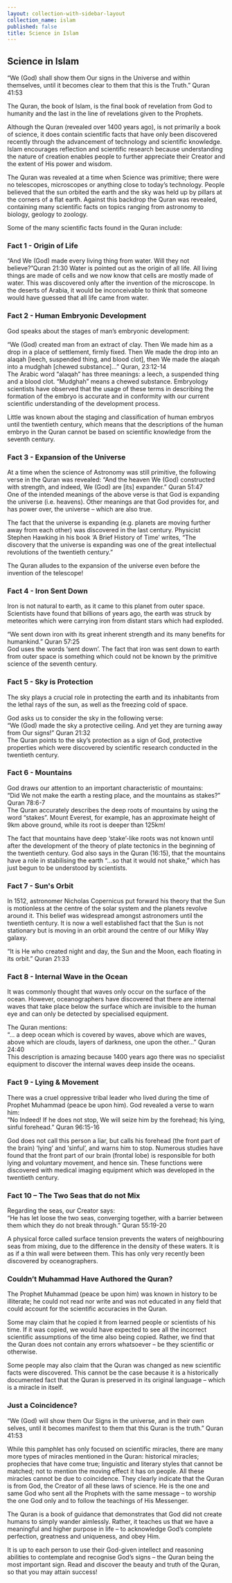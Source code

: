 ```yaml
---
layout: collection-with-sidebar-layout
collection_name: islam
published: false
title: Science in Islam
---
```

## Science in Islam
“We (God) shall show them Our signs in the Universe and within themselves, until it becomes clear to them that this is the Truth.” Quran 41:53

The Quran, the book of Islam, is the final book of revelation from God to humanity and the last in the line of revelations given to the Prophets.

Although the Quran (revealed over 1400 years ago), is not primarily a book of science, it does contain scientific facts that have only been discovered recently through the advancement of technology and scientific knowledge. Islam encourages reflection and scientific research because understanding the nature of creation enables people to further appreciate their Creator and the extent of His power and wisdom.

The Quran was revealed at a time when Science was primitive; there were no telescopes, microscopes or anything close to today’s technology. People believed that the sun orbited the earth and the sky was held up by pillars at the corners of a flat earth. Against this backdrop the Quran was revealed, containing many scientific facts on topics ranging from astronomy to biology, geology to zoology.

Some of the many scientific facts found in the Quran include:

### Fact 1 - Origin of Life
“And We (God) made every living thing from water. Will they not believe?”Quran 21:30
Water is pointed out as the origin of all life. All living things are made of cells and we now know that cells are mostly made of water. This was discovered only after the invention of the microscope. In the deserts of Arabia, it would be inconceivable to think that someone would have guessed that all life came from water.

### Fact 2 - Human Embryonic Development
God speaks about the stages of man’s embryonic development:

“We (God) created man from an extract of clay. Then We made him as a drop in a place of settlement, firmly fixed. Then We made the drop into an alaqah [leech, suspended thing, and blood clot], then We made the alaqah into a mudghah [chewed substance]…” Quran, 23:12-14  
The Arabic word “alaqah” has three meanings: a leech, a suspended thing and a blood clot. “Mudghah” means a chewed substance. Embryology scientists have observed that the usage of these terms in describing the formation of the embryo is accurate and in conformity with our current scientific understanding of the development process.

Little was known about the staging and classification of human embryos until the twentieth century, which means that the descriptions of the human embryo in the Quran cannot be based on scientific knowledge from the seventh century.

### Fact 3 - Expansion of the Universe
At a time when the science of Astronomy was still primitive, the following verse in the Quran was revealed:
“And the heaven We (God) constructed with strength, and indeed, We (God) are [its] expander.” Quran 51:47  
One of the intended meanings of the above verse is that God is expanding the universe (i.e. heavens). Other meanings are that God provides for, and has power over, the universe – which are also true.

The fact that the universe is expanding (e.g. planets are moving further away from each other) was discovered in the last century. Physicist Stephen Hawking in his book ‘A Brief History of Time’ writes, “The discovery that the universe is expanding was one of the great intellectual revolutions of the twentieth century.”

The Quran alludes to the expansion of the universe even before the invention of the telescope!

### Fact 4 - Iron Sent Down
Iron is not natural to earth, as it came to this planet from outer space. Scientists have found that billions of years ago, the earth was struck by meteorites which were carrying iron from distant stars which had exploded.

“We sent down iron with its great inherent strength and its many benefits for humankind.” Quran 57:25  
God uses the words ‘sent down’. The fact that iron was sent down to earth from outer space is something which could not be known by the primitive science of the seventh century.

### Fact 5 - Sky is Protection
The sky plays a crucial role in protecting the earth and its inhabitants from the lethal rays of the sun, as well as the freezing cold of space.

God asks us to consider the sky in the following verse:  
“We (God) made the sky a protective ceiling. And yet they are turning away from Our signs!” Quran 21:32  
The Quran points to the sky’s protection as a sign of God, protective properties which were discovered by scientific research conducted in the twentieth century.

### Fact 6 - Mountains
God draws our attention to an important characteristic of mountains:  
“Did We not make the earth a resting place, and the mountains as stakes?” Quran 78:6-7  
The Quran accurately describes the deep roots of mountains by using the word “stakes”. Mount Everest, for example, has an approximate height of 9km above ground, while its root is deeper than 125km!

The fact that mountains have deep ‘stake’-like roots was not known until after the development of the theory of plate tectonics in the beginning of the twentieth century. God also says in the Quran (16:15), that the mountains have a role in stabilising the earth “…so that it would not shake,” which has just begun to be understood by scientists.

### Fact 7 - Sun's Orbit
In 1512, astronomer Nicholas Copernicus put forward his theory that the Sun is motionless at the centre of the solar system and the planets revolve around it. This belief was widespread amongst astronomers until the twentieth century. It is now a well established fact that the Sun is not stationary but is moving in an orbit around the centre of our Milky Way galaxy.

“It is He who created night and day, the Sun and the Moon, each floating in its orbit.” Quran 21:33

### Fact 8 - Internal Wave in the Ocean
It was commonly thought that waves only occur on the surface of the ocean. However, oceanographers have discovered that there are internal waves that take place below the surface which are invisible to the human eye and can only be detected by specialised equipment.

The Quran mentions:  
“… a deep ocean which is covered by waves, above which are waves, above which are clouds, layers of darkness, one upon the other…” Quran 24:40  
This description is amazing because 1400 years ago there was no specialist equipment to discover the internal waves deep inside the oceans.

### Fact 9 - Lying & Movement
There was a cruel oppressive tribal leader who lived during the time of Prophet Muhammad (peace be upon him). God revealed a verse to warn him:  
“No Indeed! If he does not stop, We will seize him by the forehead; his lying, sinful forehead.” Quran 96:15-16

God does not call this person a liar, but calls his forehead (the front part of the brain) ‘lying’ and ‘sinful’, and warns him to stop. Numerous studies have found that the front part of our brain (frontal lobe) is responsible for both lying and voluntary movement, and hence sin. These functions were discovered with medical imaging equipment which was developed in the twentieth century.

### Fact 10 – The Two Seas that do not Mix
Regarding the seas, our Creator says:  
“He has let loose the two seas, converging together, with a barrier between them which they do not break through.” Quran 55:19-20

A physical force called surface tension prevents the waters of neighbouring seas from mixing, due to the difference in the density of these waters. It is as if a thin wall were between them. This has only very recently been discovered by oceanographers.

### Couldn’t Muhammad Have Authored the Quran?
The Prophet Muhammad (peace be upon him) was known in history to be illiterate; he could not read nor write and was not educated in any field that could account for the scientific accuracies in the Quran.

Some may claim that he copied it from learned people or scientists of his time. If it was copied, we would have expected to see all the incorrect scientific assumptions of the time also being copied. Rather, we find that the Quran does not contain any errors whatsoever – be they scientific or otherwise.

Some people may also claim that the Quran was changed as new scientific facts were discovered. This cannot be the case because it is a historically documented fact that the Quran is preserved in its original language – which is a miracle in itself.

### Just a Coincidence?
“We (God) will show them Our Signs in the universe, and in their own selves, until it becomes manifest to them that this Quran is the truth.” Quran 41:53

While this pamphlet has only focused on scientific miracles, there are many more types of miracles mentioned in the Quran: historical miracles; prophecies that have come true; linguistic and literary styles that cannot be matched; not to mention the moving effect it has on people. All these miracles cannot be due to coincidence. They clearly indicate that the Quran is from God, the Creator of all these laws of science. He is the one and same God who sent all the Prophets with the same message – to worship the one God only and to follow the teachings of His Messenger.

The Quran is a book of guidance that demonstrates that God did not create humans to simply wander aimlessly. Rather, it teaches us that we have a meaningful and higher purpose in life – to acknowledge God’s complete perfection, greatness and uniqueness, and obey Him.

It is up to each person to use their God-given intellect and reasoning abilities to contemplate and recognise God’s signs – the Quran being the most important sign. Read and discover the beauty and truth of the Quran, so that you may attain success!
